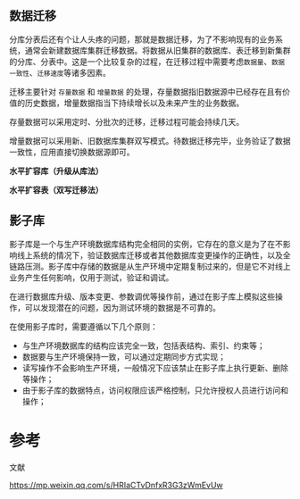 ## 数据迁移

分库分表后还有个让人头疼的问题，那就是数据迁移，为了不影响现有的业务系统，通常会新建数据库集群迁移数据。将数据从旧集群的数据库、表迁移到新集群的分库、分表中。这是一个比较复杂的过程，在迁移过程中需要考虑`数据量`、`数据一致性`、`迁移速度`等诸多因素。

迁移主要针对 `存量数据` 和 `增量数据` 的处理，存量数据指旧数据源中已经存在且有价值的历史数据，增量数据指当下持续增长以及未来产生的业务数据。

存量数据可以采用定时、分批次的迁移，迁移过程可能会持续几天。

增量数据可以采用新、旧数据库集群双写模式。待数据迁移完毕，业务验证了数据一致性，应用直接切换数据源即可。

**水平扩容库（升级从库法）**

**水平扩容表（双写迁移法）**

## 影子库

影子库是一个与生产环境数据库结构完全相同的实例，它存在的意义是为了在不影响线上系统的情况下，验证数据库迁移或者其他数据库变更操作的正确性，以及全链路压测。影子库中存储的数据是从生产环境中定期复制过来的，但是它不对线上业务产生任何影响，仅用于测试，验证和调试。

在进行数据库升级、版本变更、参数调优等操作前，通过在影子库上模拟这些操作，可以发现潜在的问题，因为测试环境的数据是不可靠的。

在使用影子库时，需要遵循以下几个原则：

- 与生产环境数据库的结构应该完全一致，包括表结构、索引、约束等；
- 数据要与生产环境保持一致，可以通过定期同步方式实现；
- 读写操作不会影响生产环境，一般情况下应该禁止在影子库上执行更新、删除等操作；
- 由于影子库的数据特点，访问权限应该严格控制，只允许授权人员进行访问和操作；

# 参考

文献

https://mp.weixin.qq.com/s/HRIaCTvDnfxR3G3zWmEvUw